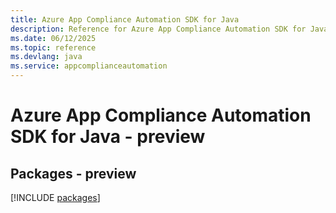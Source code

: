 ```yaml
---
title: Azure App Compliance Automation SDK for Java
description: Reference for Azure App Compliance Automation SDK for Java
ms.date: 06/12/2025
ms.topic: reference
ms.devlang: java
ms.service: appcomplianceautomation
---
```

# Azure App Compliance Automation SDK for Java - preview
## Packages - preview
[!INCLUDE [packages](app-compliance-automation-index.md)]